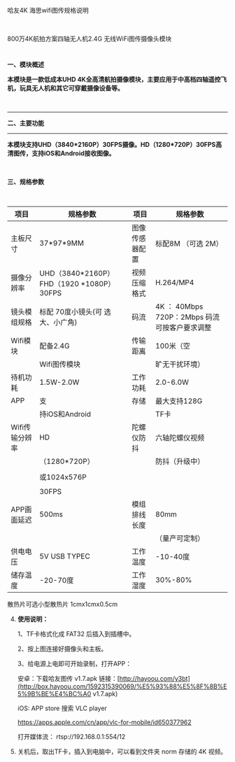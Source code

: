 哈友4K 海思wifi图传规格说明

 

800万4K航拍方案四轴无人机2.4G 无线WiFi图传摄像头模块

#

**一、模块概述**


**本模块是一款低成本UHD
4K全高清航拍摄像模块，主要应用于中高档四轴遥控飞机，玩具无人机和其它可穿戴摄像设备等。**

 

****

**二、主要功能**

****

**本模块支持UHD（**3840\*2160P**）30FPS摄像。HD（1280\*720P）30FPS高清图传，支持iOS和Android接收图像。**

 

**三、规格参数**

  


| **项目**       | **规格参数**   | **项目**       | **规格参数**   |
| --------   | ------  | ------ | ----  |
| 主板尺寸       | 37\*97\*9MM    | 图像传感器配置 | 标配8M （可选 2M）    |
| 摄像分辨率     | UHD（3840\*2160P）FHD（1920 \*1080P）30FPS           | 视频压缩格式   | H.264/MP4      
| 镜头模组规格   | 标配 70度小镜头(可    选大、小广角)      | 码流           | 4K ： 40Mbps 720P：2Mbps   码流可按客户要求调整
| Wifi模块       | 配备2.4G       | 传输距离       | 100米（空      |
|                | Wifi图传模块   |                | 旷无干扰环境） |
| 待机功耗       | 1.5W-2.0W      | 工作功耗       | 2.0-6.0W       |
| APP            | 支             | 存储           | 最大支持128G   |
|                | 持iOS和Android |                | TF卡           |
| Wifi传输分辨率 | HD             | 陀螺仪防抖     | 六轴陀螺仪视频 |
|                | （1280\*720P） |                | 防抖（升级中） |
|                |                |                |                |
|                | 或1024x576P    |                |                |
|                |                |                |                |
|                | 30FPS          |                |                |
| APP画面延迟    | 500ms          | 模组排线长度   | 80mm           |
|                |                |                | （量产可定制） |
| 供电电压       | 5V USB TYPEC   | 工作温度       | -10-40度       |
| 储存温度       | -20-70度       | 工作湿度       | 30%-80%        |


散热片可选小型散热片 1cmx1cmx0.5cm


4.  **使用说明：**

    1、TF卡格式化成 FAT32 后插入到插槽中。

    2、按上图连接好摄像头和主板。

    3、给电源上电即可开始录制，打开APP：

    安卓：下载哈友图传 v1.7.apk
    链接：[http://hayoou.com/y3bt](http://box.hayoou.com/1592315390069/%E5%93%88%E5%8F%8B%E5%9B%BE%E4%BC%A0 v1.7.apk)

    iOS: APP store 搜索 VLC player

    <https://apps.apple.com/cn/app/vlc-for-mobile/id650377962>

    打开媒体流： rtsp://192.168.0.1:554/12

4.  关机后，取出TF卡，插入到电脑中，可以看到文件夹 norm 存储的 4K 视频。
